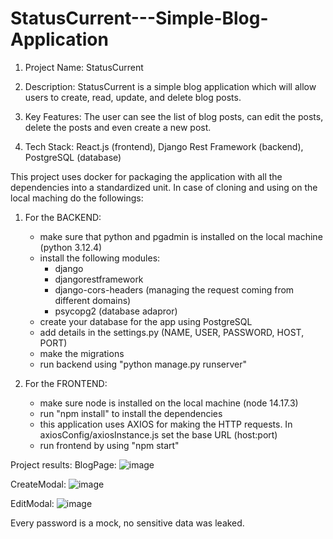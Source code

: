 # StatusCurrent---Simple-Blog-Application

1. Project Name: StatusCurrent

2. Description: StatusCurrent is a simple blog application which will allow users to create, read, update, and delete blog posts.

3. Key Features: The user can see the list of blog posts, can edit the posts, delete the posts and even create a new post.

4. Tech Stack: React.js (frontend), Django Rest Framework (backend), PostgreSQL (database)

This project uses docker for packaging the application with all the dependencies into a standardized unit. In case of cloning and using on the local maching do the followings:

1. For the BACKEND:
    - make sure that python and pgadmin is installed on the local machine (python 3.12.4)
    - install the following modules:
        - django
        - djangorestframework
        - django-cors-headers (managing the request coming from different domains)
        - psycopg2 (database adapror)
    - create your database for the app using PostgreSQL
    - add details in the settings.py (NAME, USER, PASSWORD, HOST, PORT)
    - make the migrations
    - run backend using "python manage.py runserver"

2. For the FRONTEND:
    - make sure node is installed on the local machine (node 14.17.3)
    - run "npm install" to install the dependencies
    - this application uses AXIOS for making the HTTP requests. In axiosConfig/axiosInstance.js set the base URL (host:port)
    - run frontend by using "npm start"

Project results:
BlogPage:
![image](https://github.com/user-attachments/assets/da44b8f7-da87-4c9f-9dfb-1e68a8ad8c3e)

CreateModal:
![image](https://github.com/user-attachments/assets/df2fc560-db54-4f67-8131-2eccce52883f)

EditModal:
![image](https://github.com/user-attachments/assets/fa4cc1e9-7673-48a7-88f0-3b711741aa15)


Every password is a mock, no sensitive data was leaked.

